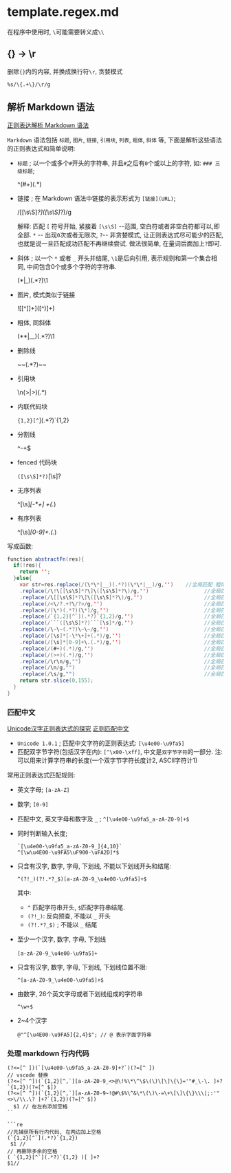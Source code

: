 # template.regex.md

在程序中使用时, `\`可能需要转义成`\\`

## {} -> \r

删除`{}`内的内容, 并换成换行符` \r `, 贪婪模式

```reg
%s/\{.+\}/\r/g
```

## 解析 Markdown 语法

[正则表达解析 Markdown 语法](https://blog.csdn.net/weixin_33967071/article/details/91427955)

`Markdown` 语法包括 `标题`, `图片`, `链接`, `引用块`, `列表`, `粗体`, `斜体` 等, 下面是解析这些语法的正则表达式和简单说明:

+ `标题` ; 以一个或多个`#`开头的字符串, 并且`#`之后有`0`个或以上的字符, 如: `### 三级标题`;

    ^(#+)(.*)

+ 链接 ; 在 Markdown 语法中链接的表示形式为 `[链接](URL)`;

    /\[[\s\S]*?\]\([\s\S]*?\)/g

    解释:  匹配 `[` 符号开始, 紧接着 `[\s\S]` --范围, 空白符或者非空白符都可以,即全部.
    `*` -- 出现`0`次或者无限次, `?`-- 非贪婪模式, 让正则表达式尽可能少的匹配, 也就是说一旦匹配成功匹配不再继续尝试.
    做法很简单, 在量词后面加上`?`即可.
+ 斜体 ; 以一个 `*` 或者 `_` 开头并结尾, `\1`是后向引用, 表示规则和第一个集合相同, 中间包含0个或多个字符的字符串.

    (\*|_)(.*?)\1

+ 图片, 模式类似于链接

    !\[[^\]]+\]\([^\)]+\)

+ 粗体, 同斜体

    (\*\*|__)(.*?)\1

+ 删除线

    \~\~(.*?)\~\~

+ 引用块

    \n(&gt;|\>)(.*)

+ 内联代码块

    `{1,2}[^`](.*?)`{1,2}

+ 分割线

    ^-+$

+ fenced 代码块

    ```([\s\S]*?)```[\s]?

+ 无序列表

    ^[\s]*[-\*\+] +(.*)

+ 有序列表

    ^[\s]*[0-9]+\.(.*)

写成函数:

```java
function abstractFn(res){
  if(!res){
    return '';
  }else{
    var str=res.replace(/(\*\*|__)(.*?)(\*\*|__)/g,'')    //全局匹配 粗体
    .replace(/\!\[[\s\S]*?\]\([\s\S]*?\)/g,'')                  //全局匹配图片
    .replace(/\[[\s\S]*?\]\([\s\S]*?\)/g,'')                    //全局匹配连接
    .replace(/<\/?.+?\/?>/g,'')                                 //全局匹配内html标签
    .replace(/(\*)(.*?)(\*)/g,'')                               //全局匹配内联代码块
    .replace(/`{1,2}[^`](.*?)`{1,2}/g,'')                       //全局匹配内联代码块
    .replace(/```([\s\S]*?)```[\s]*/g,'')                       //全局匹配代码块
    .replace(/\~\~(.*?)\~\~/g,'')                               //全局匹配删除线
    .replace(/[\s]*[-\*\+]+(.*)/g,'')                           //全局匹配无序列表
    .replace(/[\s]*[0-9]+\.(.*)/g,'')                           //全局匹配有序列表
    .replace(/(#+)(.*)/g,'')                                    //全局匹配标题
    .replace(/(>+)(.*)/g,'')                                    //全局匹配摘要
    .replace(/\r\n/g,"")                                        //全局匹配换行
    .replace(/\n/g,"")                                          //全局匹配换行
    .replace(/\s/g,"")                                          //全局匹配空字符;
    return str.slice(0,155);
  }
}
```

### 匹配中文

[Unicode汉字正则表达式的探究](https://zhuanlan.zhihu.com/p/363555122)
[正则匹配中文](https://zhuanlan.zhihu.com/p/99790819)

+ `Unicode 1.0.1` ; 匹配中文字符的正则表达式: `[\u4e00-\u9fa5]`
+ 匹配双字节字符(包括汉字在内): `[^\x00-\xff]`, 中文是`双字节字符`的一部分.
注: 可以用来计算字符串的长度(一个双字节字符长度计2, ASCII字符计1)

常用正则表达式匹配规则:

+ 英文字母;  `[a-zA-Z]`
+ 数字; `[0-9]`
+ 匹配中文, 英文字母和数字及 `_` ; `^[\u4e00-\u9fa5_a-zA-Z0-9]+$`
+ 同时判断输入长度;  

    ```re
    `[\u4e00-\u9fa5_a-zA-Z0-9_]{4,10}`
    ^[\w\u4E00-\u9FA5\uF900-\uFA2D]*$
    ```

+ 只含有汉字, 数字, 字母, 下划线, 不能以下划线开头和结尾:

    ```re
    ^(?!_)(?!.*?_$)[a-zA-Z0-9_\u4e00-\u9fa5]+$
    ```

    其中:

    + `^` 匹配字符串开头, `$`匹配字符串结尾.
    + `(?!_)`: 反向预查, 不能以 `_` 开头
    + `(?!.*?_$)` ; 不能以 `_` 结尾
+ 至少一个汉字, 数字, 字母, 下划线

    ```re
    [a-zA-Z0-9_\u4e00-\u9fa5]+　　
    ```

+ 只含有汉字, 数字, 字母, 下划线, 下划线位置不限:

    ```re
    ^[a-zA-Z0-9_\u4e00-\u9fa5]+$
    ```

+ 由数字, 26个英文字母或者下划线组成的字符串

    ```re
    ^\w+$
    ```

+ 2~4个汉字

    ```re
    @"^[\u4E00-\u9FA5]{2,4}$"; // @ 表示字面字符串
    ```

### 处理 markdown 行内代码

```re
(?<=[^ ])(`[\u4e00-\u9fa5_a-zA-Z0-9]+?`)(?=[^ ])
// vscode 替换
(?<=[^ ^])(`{1,2}[^,`][a-zA-Z0-9_<>@\!%\*\^\$\(\)\[\]\{\}='"#_\-\. ]+?`{1,2})(?=[^ $])
(?<=[^ ^])(`{1,2}[^,`][a-zA-Z0-9~!@#\$%\^&\*\(\)\-=\+\[\]\{\}\\\|;:'"<>\/\\.\? ]+?`{1,2})(?=[^ $])
  $1 // 在左右添加空格
``

```re
//先捕获所有行内代码, 在两边加上空格
(`{1,2}[^`](.*?)`{1,2})
 $1 //
// 再删除多余的空格
( `{1,2}[^`](.*?)`{1,2} )[ ]+?
$1//
```
